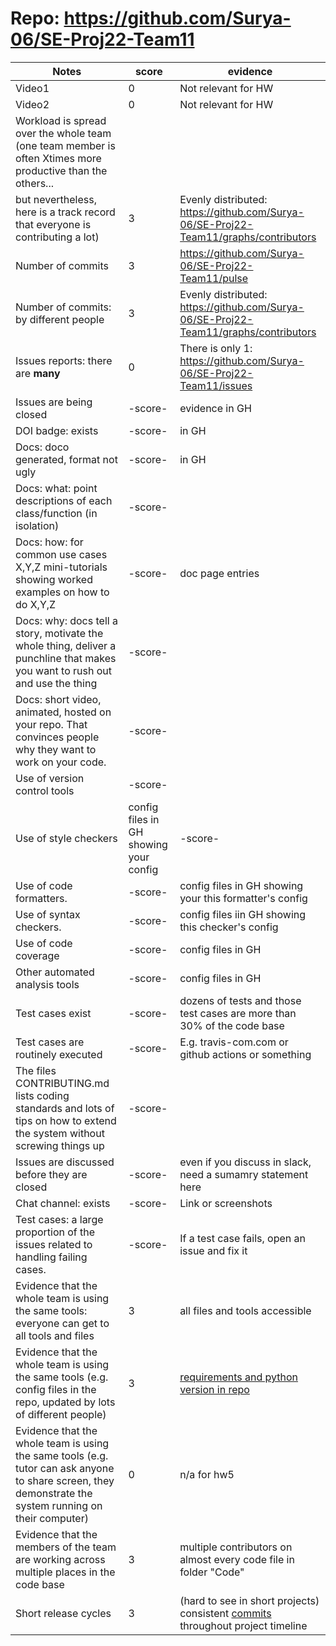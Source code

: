 # Repo: https://github.com/Surya-06/SE-Proj22-Team11
|Notes|score|evidence|
|-----|-----|---------|
| Video1                                                                                                     | 0         | Not relevant for HW                                                |
| Video2                                                                                                     | 0         | Not relevant for HW                                                |
| Workload is spread over the whole team (one team member is often Xtimes more productive than the others... |           |                                                                    |
| but nevertheless, here is a track record that everyone is contributing a lot)                              | 3         | Evenly distributed: https://github.com/Surya-06/SE-Proj22-Team11/graphs/contributors |
| Number of commits                                                                                          | 3         | https://github.com/Surya-06/SE-Proj22-Team11/pulse               |
| Number of commits: by different people                                                                     | 3         | Evenly distributed: https://github.com/Surya-06/SE-Proj22-Team11/graphs/contributors |
| Issues reports: there are **many**                                                                             | 0         | There is only 1: https://github.com/Surya-06/SE-Proj22-Team11/issues              |
|Issues are being closed|-score- | evidence in GH|
|DOI badge: exists|-score- | in GH|
|Docs: doco generated, format not ugly |-score- | in GH|
|Docs: what: point descriptions of each class/function (in isolation) |-score- | 
|Docs: how: for common use cases X,Y,Z mini-tutorials showing worked examples on how to do X,Y,Z|-score- | doc page entries|
|Docs: why: docs tell a story, motivate the whole thing, deliver a punchline that makes you want to rush out and use the thing|-score- | 
|Docs: short video, animated, hosted on your repo. That convinces people why they want to work on your code.|-score- | 
|Use of version control tools|-score- | 
|Use of style checkers |config files in GH showing your config|-score- | 
|Use of code formatters. |-score- | config files in GH showing your this formatter's  config|
|Use of syntax checkers. |-score- | config files iin  GH showing this checker's config  |
|Use of code coverage |-score- | config files in GH|
|Other automated analysis tools|-score- | config files in GH|
|Test cases exist|-score- | dozens of tests and those test cases are more than 30% of the code base|
|Test cases are routinely executed|-score- | E.g. travis-com.com or github actions or something|
|The files CONTRIBUTING.md lists coding standards and lots of tips on how to extend the system without screwing things up|-score- | 
|Issues are discussed before they are closed|-score- | even if you discuss in slack, need a sumamry statement here|
|Chat channel: exists|-score- | Link or screenshots|
|Test cases: a large proportion of the issues related to handling failing cases.|-score- | If a test case fails, open an issue and fix it|
|Evidence that the whole team is using the same tools: everyone can get to all tools and files| 3 | all files and tools accessible |
|Evidence that the whole team is using the same tools (e.g. config files in the repo, updated by lots of different people)| 3 | [requirements and python version in repo](https://github.com/Surya-06/SE-Proj22-Team11/blob/main/requirements.txt) |
|Evidence that the whole team is using the same tools (e.g. tutor can ask anyone to share screen, they demonstrate the system running on their computer)| 0 | n/a for hw5 | 
|Evidence that the members of the team are working across multiple places in the code base| 3 | multiple contributors on almost every code file in folder "Code"|
|Short release cycles | 3 |  (hard to see in short projects) consistent [commits](https://github.com/Surya-06/SE-Proj22-Team11/graphs/contributors) throughout project timeline|
